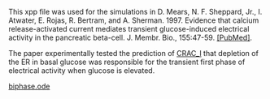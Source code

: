 
This xpp file was used for the simulations in D. Mears, N. F. Sheppard, Jr., I. Atwater, E. Rojas, R. Bertram, and A. Sherman. 1997. Evidence that calcium release-activated current mediates transient glucose-induced electrical activity in the pancreatic beta-cell. J. Membr. Bio., 155:47-59.  [[PubMed]](https://pubmed.ncbi.nlm.nih.gov/9002424/).  

The paper experimentally tested the prediction of [CRAC_I](https://github.com/artielbm/artielbm.github.io/tree/master/Models/CRAC_I) that depletion of the ER in basal glucose was responsible for the transient first phase of electrical activity when glucose is elevated.

[biphase.ode](biphase.ode)
